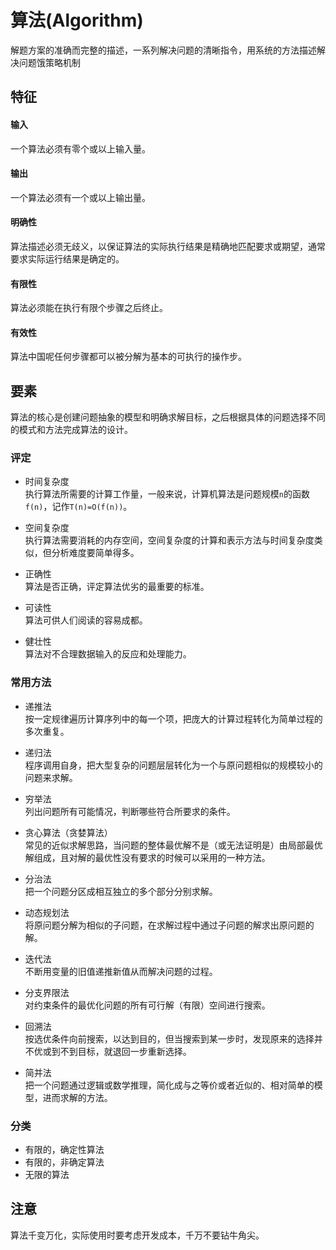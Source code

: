 # 算法(Algorithm)
解题方案的准确而完整的描述，一系列解决问题的清晰指令，用系统的方法描述解决问题饿策略机制

## 特征
#### 输入
一个算法必须有零个或以上输入量。

#### 输出
一个算法必须有一个或以上输出量。

#### 明确性
算法描述必须无歧义，以保证算法的实际执行结果是精确地匹配要求或期望，通常要求实际运行结果是确定的。

#### 有限性
算法必须能在执行有限个步骤之后终止。

#### 有效性
算法中国呢任何步骤都可以被分解为基本的可执行的操作步。

## 要素
算法的核心是创建问题抽象的模型和明确求解目标，之后根据具体的问题选择不同的模式和方法完成算法的设计。

### 评定
* 时间复杂度  
执行算法所需要的计算工作量，一般来说，计算机算法是问题规模`n`的函数`f(n)`，记作`T(n)=O(f(n))`。

* 空间复杂度  
执行算法需要消耗的内存空间，空间复杂度的计算和表示方法与时间复杂度类似，但分析难度要简单得多。

* 正确性  
算法是否正确，评定算法优劣的最重要的标准。

* 可读性  
算法可供人们阅读的容易成都。

* 健壮性  
算法对不合理数据输入的反应和处理能力。

### 常用方法
* 递推法  
按一定规律遍历计算序列中的每一个项，把庞大的计算过程转化为简单过程的多次重复。

* 递归法  
程序调用自身，把大型复杂的问题层层转化为一个与原问题相似的规模较小的问题来求解。

* 穷举法  
列出问题所有可能情况，判断哪些符合所要求的条件。

* 贪心算法（贪婪算法）  
常见的近似求解思路，当问题的整体最优解不是（或无法证明是）由局部最优解组成，且对解的最优性没有要求的时候可以采用的一种方法。

* 分治法  
把一个问题分区成相互独立的多个部分分别求解。

* 动态规划法  
将原问题分解为相似的子问题，在求解过程中通过子问题的解求出原问题的解。

* 迭代法  
不断用变量的旧值递推新值从而解决问题的过程。

* 分支界限法  
对约束条件的最优化问题的所有可行解（有限）空间进行搜索。

* 回溯法  
按选优条件向前搜索，以达到目的，但当搜索到某一步时，发现原来的选择并不优或到不到目标，就退回一步重新选择。

* 简并法  
把一个问题通过逻辑或数学推理，简化成与之等价或者近似的、相对简单的模型，进而求解的方法。

### 分类
* 有限的，确定性算法
* 有限的，非确定算法
* 无限的算法

## 注意
算法千变万化，实际使用时要考虑开发成本，千万不要钻牛角尖。